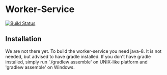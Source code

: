 # Worker-Service

[![Build Status](https://travis-ci.org/coolcrowd/worker-service.svg?branch=master)](https://travis-ci.org/coolcrowd/worker-service)

## Installation

We are not there yet. To build the worker-service you need java-8. It is not needed, but advised to have gradle installed. If you don't have gradle installed, simply run './gradlew assemble' on UNIX-like platform and 'gradlew assemble' on Windows.  